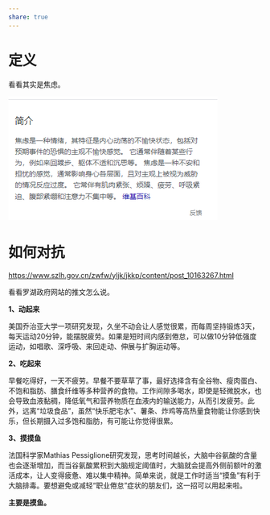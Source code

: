 ```yaml
---  
share: true  
---  
```

  
# 定义  
  
看看其实是焦虑。  
  
![Pasted image 20240727230414.png](./2.CASSIA/_assets/Pasted%20image%2020240727230414.png)  
  
# 如何对抗  
  
https://www.szlh.gov.cn/zwfw/yljk/jkkp/content/post_10163267.html  
  
看看罗湖政府网站的推文怎么说。  
  
**1、动起来**  
  
美国乔治亚大学一项研究发现，久坐不动会让人感觉很累，而每周坚持锻炼3天，每天运动20分钟，能摆脱疲劳。如果是短时间内感到倦怠，可以做10分钟低强度运动，如唱歌、深呼吸、来回走动、伸展与扩胸运动等。  
  
**2、吃起来**  
  
早餐吃得好，一天不疲劳。早餐不要草草了事，最好选择含有全谷物、瘦肉蛋白、不饱和脂肪、膳食纤维等多种营养的食物。工作间隙多喝水，即使是轻微脱水，也会导致血液黏稠，降低氧气和营养物质在血液内的输送能力，从而引发疲劳。此外，远离“垃圾食品”，虽然“快乐肥宅水”、薯条、炸鸡等高热量食物能让你感到快乐，但长期摄入过多饱和脂肪，有可能让你觉得很累。  
  
**3、摸摸鱼**  
  
法国科学家Mathias Pessiglione研究发现，思考时间越长，大脑中谷氨酸的含量也会逐渐增加，而当谷氨酸累积到大脑规定阈值时，大脑就会提高外侧前额叶的激活成本，让人变得疲惫、难以集中精神。简单来说，就是工作时适当“摸鱼”有利于大脑排毒。要想避免或减轻“职业倦怠”症状的朋友们，这一招可以用起来啦。  
  
**主要是摸鱼。**  
  
